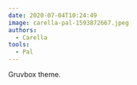 ```yaml
---
date: 2020-07-04T10:24:49
image: carella-pal-1593872667.jpeg
authors:
  - Carella
tools:
  - Pal
---
```


Gruvbox theme.

